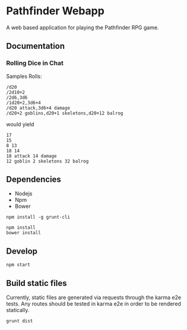 # Pathfinder Webapp
A web based application for playing the Pathfinder RPG game.

## Documentation

### Rolling Dice in Chat

Samples Rolls:
```
/d20
/2d10+2
/2d6,3d6
/1d20+2,3d6+4
/d20 attack,3d6+4 damage
/d20+2 goblins,d20+1 skeletons,d20+12 balrog
```
would yield
```
17
15
8 13
18 14
18 attack 14 damage
12 goblin 2 skeletons 32 balrog
```

## Dependencies
* Nodejs
* Npm
* Bower

```
npm install -g grunt-cli
```

```
npm install
bower install
```

## Develop

```
npm start
```


## Build static files
Currently, static files are generated via requests through the karma e2e tests. Any routes should be tested in karma e2e in order to be rendered statically.

```
grunt dist
```